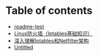 # Table of contents

* [readme-test](README.md)
* [Linux防火墙（Iptables基础知识）](iptables-base.md)
* [深入理解Iptables和Netfilter架构](iptables-architect.md)
* [Untitled](untitled.md)

